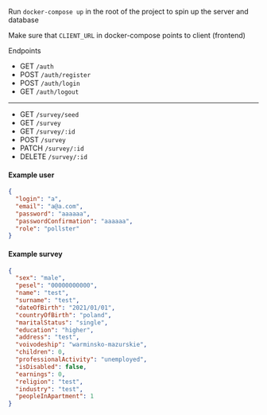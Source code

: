 Run `docker-compose up` in the root of the project to spin up the server and database

Make sure that `CLIENT_URL` in docker-compose points to client (frontend)

Endpoints

- GET `/auth`
- POST `/auth/register`
- POST `/auth/login`
- GET `/auth/logout`

---

- GET `/survey/seed`
- GET `/survey`
- GET `/survey/:id`
- POST `/survey`
- PATCH `/survey/:id`
- DELETE `/survey/:id`

#### Example user

```json
{
  "login": "a",
  "email": "a@a.com",
  "password": "aaaaaa",
  "passwordConfirmation": "aaaaaa",
  "role": "pollster"
}
```
#### Example survey

```json
{
  "sex": "male",
  "pesel": "00000000000",
  "name": "test",
  "surname": "test",
  "dateOfBirth": "2021/01/01",
  "countryOfBirth": "poland",
  "maritalStatus": "single",
  "education": "higher",
  "address": "test",
  "voivodeship": "warminsko-mazurskie",
  "children": 0,
  "professionalActivity": "unemployed",
  "isDisabled": false,
  "earnings": 0,
  "religion": "test",
  "industry": "test",
  "peopleInApartment": 1
}
```  